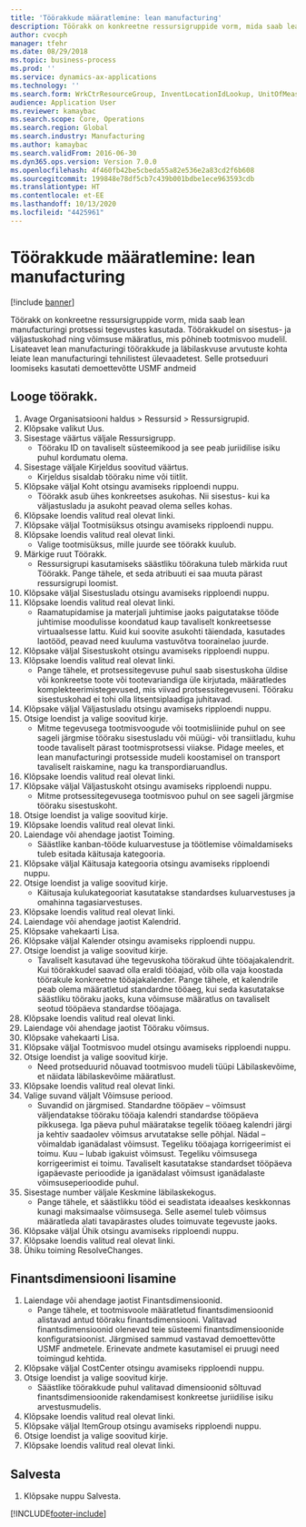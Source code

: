 ```yaml
---
title: 'Töörakkude määratlemine: lean manufacturing'
description: Töörakk on konkreetne ressursigruppide vorm, mida saab lean manufacturingi protsessi tegevustes kasutada.
author: cvocph
manager: tfehr
ms.date: 08/29/2018
ms.topic: business-process
ms.prod: ''
ms.service: dynamics-ax-applications
ms.technology: ''
ms.search.form: WrkCtrResourceGroup, InventLocationIdLookup, UnitOfMeasureLookup, DimensionLookup
audience: Application User
ms.reviewer: kamaybac
ms.search.scope: Core, Operations
ms.search.region: Global
ms.search.industry: Manufacturing
ms.author: kamaybac
ms.search.validFrom: 2016-06-30
ms.dyn365.ops.version: Version 7.0.0
ms.openlocfilehash: 4f460fb42be5cbeda55a82e536e2a83cd2f6b608
ms.sourcegitcommit: 199848e78df5cb7c439b001bdbe1ece963593cdb
ms.translationtype: HT
ms.contentlocale: et-EE
ms.lasthandoff: 10/13/2020
ms.locfileid: "4425961"
---
```

# <a name="define-lean-manufacturing-work-cells"></a>Töörakkude määratlemine: lean manufacturing

[!include [banner](../../includes/banner.md)]

Töörakk on konkreetne ressursigruppide vorm, mida saab lean manufacturingi protsessi tegevustes kasutada. Töörakkudel on sisestus- ja väljastuskohad ning võimsuse määratlus, mis põhineb tootmisvoo mudelil. Lisateavet lean manufacturingi töörakkude ja läbilaskvuse arvutuste kohta leiate lean manufacturingi tehnilistest ülevaadetest. Selle protseduuri loomiseks kasutati demoettevõtte USMF andmeid


## <a name="create-a-work-cell"></a>Looge töörakk. 
1. Avage Organisatsiooni haldus > Ressursid > Ressursigrupid.
2. Klõpsake valikut Uus.
3. Sisestage väärtus väljale Ressursigrupp.
    * Tööraku ID on tavaliselt süsteemikood ja see peab juriidilise isiku puhul kordumatu olema.  
4. Sisestage väljale Kirjeldus soovitud väärtus.
    * Kirjeldus sisaldab tööraku nime või tiitlit.  
5. Klõpsake väljal Koht otsingu avamiseks ripploendi nuppu.
    * Töörakk asub ühes konkreetses asukohas. Nii sisestus- kui ka väljastusladu ja asukoht peavad olema selles kohas.  
6. Klõpsake loendis valitud real olevat linki.
7. Klõpsake väljal Tootmisüksus otsingu avamiseks ripploendi nuppu.
8. Klõpsake loendis valitud real olevat linki.
    * Valige tootmisüksus, mille juurde see töörakk kuulub.  
9. Märkige ruut Töörakk.
    * Ressursigrupi kasutamiseks säästliku töörakuna tuleb märkida ruut Töörakk.  Pange tähele, et seda atribuuti ei saa muuta pärast ressursigrupi loomist.  
10. Klõpsake väljal Sisestusladu otsingu avamiseks ripploendi nuppu.
11. Klõpsake loendis valitud real olevat linki.
    * Raamatupidamise ja materjali juhtimise jaoks paigutatakse tööde juhtimise moodulisse koondatud kaup tavaliselt konkreetsesse virtuaalsesse lattu. Kuid kui soovite asukohti täiendada, kasutades laotööd, peavad need kuuluma vastuvõtva toorainelao juurde.  
12. Klõpsake väljal Sisestuskoht otsingu avamiseks ripploendi nuppu.
13. Klõpsake loendis valitud real olevat linki.
    * Pange tähele, et protsessitegevuse puhul saab sisestuskoha üldise või konkreetse toote või tootevariandiga üle kirjutada, määratledes komplekteerimistegevused, mis viivad protsessitegevuseni. Tööraku sisestuskohad ei tohi olla litsentsiplaadiga juhitavad.  
14. Klõpsake väljal Väljastusladu otsingu avamiseks ripploendi nuppu.
15. Otsige loendist ja valige soovitud kirje.
    * Mitme tegevusega tootmisvoogude või tootmisliinide puhul on see sageli järgmise tööraku sisestusladu või müügi- või transiitladu, kuhu toode tavaliselt pärast tootmisprotsessi viiakse. Pidage meeles, et lean manufacturingi protsesside mudeli koostamisel on transport tavaliselt raiskamine, nagu ka transpordiaruandlus.  
16. Klõpsake loendis valitud real olevat linki.
17. Klõpsake väljal Väljastuskoht otsingu avamiseks ripploendi nuppu.
    * Mitme protsessitegevusega tootmisvoo puhul on see sageli järgmise tööraku sisestuskoht.  
18. Otsige loendist ja valige soovitud kirje.
19. Klõpsake loendis valitud real olevat linki.
20. Laiendage või ahendage jaotist Toiming.
    * Säästlike kanban-tööde kuluarvestuse ja töötlemise võimaldamiseks tuleb esitada käitusaja kategooria.  
21. Klõpsake väljal Käitusaja kategooria otsingu avamiseks ripploendi nuppu.
22. Otsige loendist ja valige soovitud kirje.
    * Käitusaja kulukategooriat kasutatakse standardses kuluarvestuses ja omahinna tagasiarvestuses.  
23. Klõpsake loendis valitud real olevat linki.
24. Laiendage või ahendage jaotist Kalendrid.
25. Klõpsake vahekaarti Lisa.
26. Klõpsake väljal Kalender otsingu avamiseks ripploendi nuppu.
27. Otsige loendist ja valige soovitud kirje.
    * Tavaliselt kasutavad ühe tegevuskoha töörakud ühte tööajakalendrit. Kui töörakkudel saavad olla eraldi tööajad, võib olla vaja koostada töörakule konkreetne tööajakalender. Pange tähele, et kalendrile peab olema määratletud standardne tööaeg, kui seda kasutatakse säästliku tööraku jaoks, kuna võimsuse määratlus on tavaliselt seotud tööpäeva standardse tööajaga.  
28. Klõpsake loendis valitud real olevat linki.
29. Laiendage või ahendage jaotist Tööraku võimsus.
30. Klõpsake vahekaarti Lisa.
31. Klõpsake väljal Tootmisvoo mudel otsingu avamiseks ripploendi nuppu.
32. Otsige loendist ja valige soovitud kirje.
    * Need protseduurid nõuavad tootmisvoo mudeli tüüpi Läbilaskevõime, et näidata läbilaskevõime määratlust.  
33. Klõpsake loendis valitud real olevat linki.
34. Valige suvand väljalt Võimsuse periood.
    * Suvandid on järgmised. Standardne tööpäev – võimsust väljendatakse tööraku tööaja kalendri standardse tööpäeva pikkusega. Iga päeva puhul määratakse tegelik tööaeg kalendri järgi ja kehtiv saadaolev võimsus arvutatakse selle põhjal.   Nädal – võimaldab iganädalast võimsust. Tegeliku tööajaga korrigeerimist ei toimu.   Kuu – lubab igakuist võimsust. Tegeliku võimsusega korrigeerimist ei toimu.   Tavaliselt kasutatakse standardset tööpäeva igapäevaste perioodide ja iganädalast võimsust iganädalaste võimsuseperioodide puhul.  
35. Sisestage number väljale Keskmine läbilaskekogus.
    * Pange tähele, et säästlikku tööd ei seadistata ideaalses keskkonnas kunagi maksimaalse võimsusega. Selle asemel tuleb võimsus määratleda alati tavapärastes oludes toimuvate tegevuste jaoks.  
36. Klõpsake väljal Ühik otsingu avamiseks ripploendi nuppu.
37. Klõpsake loendis valitud real olevat linki.
38. Ühiku toiming ResolveChanges.

## <a name="add-a-financial-dimension"></a>Finantsdimensiooni lisamine
1. Laiendage või ahendage jaotist Finantsdimensioonid.
    * Pange tähele, et tootmisvoole määratletud finantsdimensioonid alistavad antud tööraku finantsdimensiooni.    Valitavad finantsdimensioonid olenevad teie süsteemi finantsdimensioonide konfiguratsioonist. Järgmised sammud vastavad demoettevõtte USMF andmetele. Erinevate andmete kasutamisel ei pruugi need toimingud kehtida.  
2. Klõpsake väljal CostCenter otsingu avamiseks ripploendi nuppu.
3. Otsige loendist ja valige soovitud kirje.
    * Säästlike töörakkude puhul valitavad dimensioonid sõltuvad finantsdimensioonide rakendamisest konkreetse juriidilise isiku arvestusmudelis.  
4. Klõpsake loendis valitud real olevat linki.
5. Klõpsake väljal ItemGroup otsingu avamiseks ripploendi nuppu.
6. Otsige loendist ja valige soovitud kirje.
7. Klõpsake loendis valitud real olevat linki.

## <a name="save"></a>Salvesta
1. Klõpsake nuppu Salvesta.



[!INCLUDE[footer-include](../../../includes/footer-banner.md)]